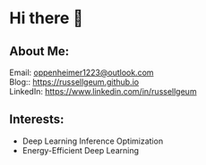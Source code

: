 # Hi there 👋
## About Me:
Email: oppenheimer1223@outlook.com  
Blog:: https://russellgeum.github.io  
LinkedIn: https://www.linkedin.com/in/russellgeum  
## Interests:
- Deep Learning Inference Optimization
- Energy-Efficient Deep Learning
